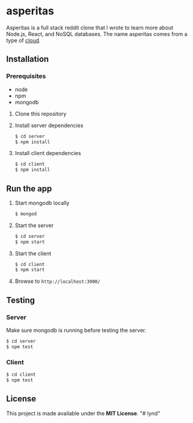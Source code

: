 # asperitas

Asperitas is a full stack reddit clone that I wrote to learn more about Node.js, React, and NoSQL databases. The name asperitas comes from a type of [cloud](https://en.wikipedia.org/wiki/Asperitas_(cloud)).

## Installation

### Prerequisites

* node
* npm
* mongodb

1. Clone this repository

2. Install server dependencies
    ```bash
    $ cd server
    $ npm install
    ```
3. Install client dependencies
    ```bash
    $ cd client
    $ npm install
    ```

## Run the app

1. Start mongodb locally
    ```bash
    $ mongod
    ```
2. Start the server
    ```bash
    $ cd server
    $ npm start
    ```
3. Start the client
    ```bash
    $ cd client
    $ npm start
    ```
4. Browse to `http://localhost:3000/`

## Testing

### Server
Make sure mongodb is running before testing the server.
```bash
$ cd server
$ npm test
```

### Client
```bash
$ cd client
$ npm test
```

## License

This project is made available under the **MIT License**.
"# lynd" 
